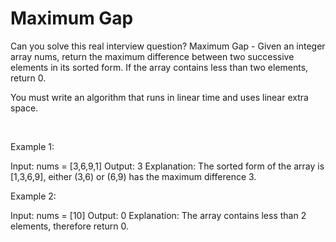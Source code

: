 # Maximum Gap

Can you solve this real interview question? Maximum Gap - Given an integer array nums, return the maximum difference between two successive elements in its sorted form. If the array contains less than two elements, return 0.

You must write an algorithm that runs in linear time and uses linear extra space.

 

Example 1:


Input: nums = [3,6,9,1]
Output: 3
Explanation: The sorted form of the array is [1,3,6,9], either (3,6) or (6,9) has the maximum difference 3.


Example 2:


Input: nums = [10]
Output: 0
Explanation: The array contains less than 2 elements, therefore return 0.